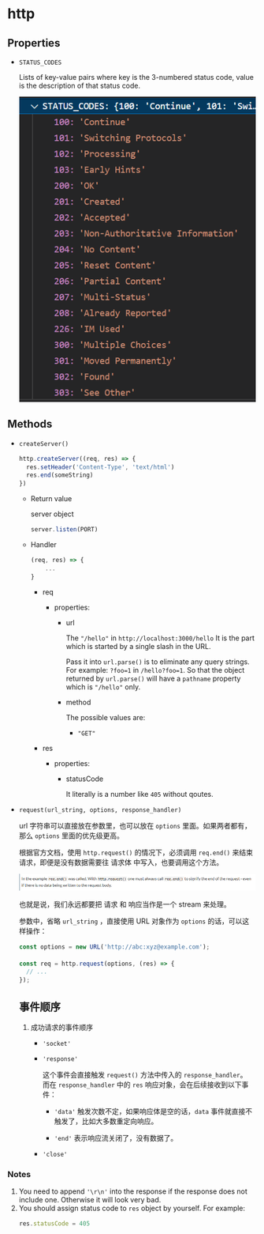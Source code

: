 # http

## Properties

- `STATUS_CODES`

  Lists of key-value pairs where key is the 3-numbered status code, value is the description of that status code.

  ![](../images/STATUS_CODES.png)
  

## Methods

- `createServer()`

  ```js
  http.createServer((req, res) => {
    res.setHeader('Content-Type', 'text/html')
    res.end(someString)
  })
  ```

  - Return value

    server object

    ```javascript
    server.listen(PORT)
    ```

  - Handler

    ```js
    (req, res) => {
        ...
    }
    ```

    - req

      - properties:

        - url

          The `"/hello"` in `http://localhost:3000/hello`
          It is the part which is started by a single slash in the URL.

          Pass it into `url.parse()` is to eliminate any query strings. For example: `?foo=1` in `/hello?foo=1`. So that the object returned by `url.parse()` will have a `pathname` property which is `"/hello"` only.

        - method

          The possible values are: 

          - `"GET"`

    - res

      - properties:
        
        - statusCode

          It literally is a number like `405` without qoutes.

- `request(url_string, options, response_handler)`
  
  url 字符串可以直接放在参数里，也可以放在 `options` 里面。如果两者都有，那么 `options` 里面的优先级更高。

  根据官方文档，使用 `http.request()` 的情况下，必须调用 `req.end()` 来结束请求，即便是没有数据需要往 请求体 中写入，也要调用这个方法。

  ![](../images/end().png)

  也就是说，我们永远都要把 请求 和 响应当作是一个 stream 来处理。

  参数中，省略 `url_string` ，直接使用 URL 对象作为 `options` 的话，可以这样操作：

  ```js
  const options = new URL('http://abc:xyz@example.com');

  const req = http.request(options, (res) => {
    // ...
  });
  ```
  
  ## 事件顺序

  1. 成功请求的事件顺序

     - `'socket'`

     - `'response'`

       这个事件会直接触发 `request()` 方法中传入的 `response_handler`。
       而在 `response_handler` 中的 `res` 响应对象，会在后续接收到以下事件：

       - `'data'`
         触发次数不定，如果响应体是空的话，`data` 事件就直接不触发了，比如大多数重定向响应。
         
       - `'end'`
         表示响应流关闭了，没有数据了。

     - `'close'`

### Notes

1. You need to append `'\r\n'` into the response if the response does not include one. Otherwise it will look very bad.
2. You should assign status code to `res` object by yourself. For example: 
   ```javascript
   res.statusCode = 405
   ```